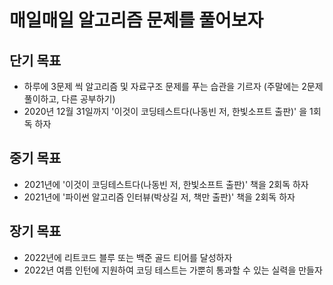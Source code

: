 # 매일매일 알고리즘 문제를 풀어보자
## 단기 목표
- 하루에 3문제 씩 알고리즘 및 자료구조 문제를 푸는 습관을 기르자 (주말에는 2문제 풀이하고, 다른 공부하기)
- 2020년 12월 31일까지 '이것이 코딩테스트다(나동빈 저, 한빛소프트 출판)' 을 1회독 하자
## 중기 목표
- 2021년에 '이것이 코딩테스트다(나동빈 저, 한빛소프트 출판)' 책을 2회독 하자
- 2021년에 '파이썬 알고리즘 인터뷰(박상길 저, 책만 출판)' 책을 2회독 하자
## 장기 목표
- 2022년에 리트코드 블루 또는 백준 골드 티어를 달성하자
- 2022년 여름 인턴에 지원하여 코딩 테스트는 가뿐히 통과할 수 있는 실력을 만들자
